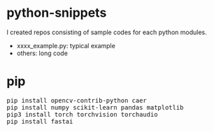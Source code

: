 # python-snippets 
I created repos consisting of sample codes for each python modules.

* xxxx_example.py: typical example
* others: long code

# pip
<pre>pip install opencv-contrib-python caer
pip install numpy scikit-learn pandas matplotlib
pip3 install torch torchvision torchaudio
pip install fastai</pre>



